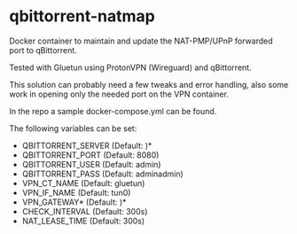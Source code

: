 # qbittorrent-natmap

Docker container to maintain and update the NAT-PMP/UPnP forwarded port to qBittorrent.

Tested with Gluetun using ProtonVPN (Wireguard) and qBittorrent.

This solution can probably need a few tweaks and error handling, also some work in opening only the needed port on the VPN container.

In the repo a sample docker-compose.yml can be found.

The following variables can be set:

- QBITTORRENT_SERVER    (Default: <not set>)*
- QBITTORRENT_PORT      (Default: 8080)
- QBITTORRENT_USER      (Default: admin)
- QBITTORRENT_PASS      (Default: adminadmin)
- VPN_CT_NAME           (Default: gluetun)
- VPN_IF_NAME           (Default: tun0)
- VPN_GATEWAY*          (Default: <not set>)*
- CHECK_INTERVAL        (Default: 300s)
- NAT_LEASE_TIME        (Default: 300s)
